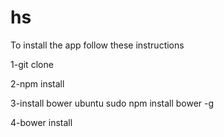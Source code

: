 # hs

To install the app follow these instructions

1-git clone <Url>

2-npm install

3-install bower ubuntu
  sudo npm install bower -g

4-bower install
